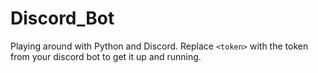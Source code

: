 # Discord_Bot
Playing around with Python and Discord. Replace ```<token>``` with the token from your discord bot to get it up and running.
